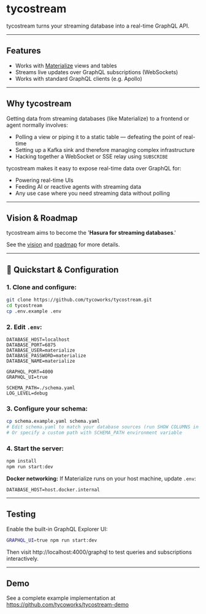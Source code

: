 # tycostream

tycostream turns your streaming database into a real-time GraphQL API.

---

## Features

* Works with [Materialize](https://materialize.com/) views and tables
* Streams live updates over GraphQL subscriptions (WebSockets)
* Works with standard GraphQL clients (e.g. Apollo)

---

## Why tycostream

Getting data from streaming databases (like Materialize) to a frontend or agent normally involves:

* Polling a view or piping it to a static table — defeating the point of real-time
* Setting up a Kafka sink and therefore managing complex infrastructure
* Hacking together a WebSocket or SSE relay using `SUBSCRIBE`

tycostream makes it easy to expose real-time data over GraphQL for:
* Powering real-time UIs
* Feeding AI or reactive agents with streaming data
* Any use case where you need streaming data without polling

---

## Vision & Roadmap

tycostream aims to become the '**Hasura for streaming databases**.'

See the [vision](./docs/VISION.md) and [roadmap](./docs/ROADMAP.md) for more details.

---

## 🏁 Quickstart & Configuration

### 1. Clone and configure:

```bash
git clone https://github.com/tycoworks/tycostream.git
cd tycostream
cp .env.example .env
```

### 2. Edit `.env`:

```
DATABASE_HOST=localhost
DATABASE_PORT=6875
DATABASE_USER=materialize
DATABASE_PASSWORD=materialize
DATABASE_NAME=materialize

GRAPHQL_PORT=4000
GRAPHQL_UI=true

SCHEMA_PATH=./schema.yaml
LOG_LEVEL=debug
```

### 3. Configure your schema:

```bash
cp schema.example.yaml schema.yaml
# Edit schema.yaml to match your database sources (run SHOW COLUMNS in your database)
# Or specify a custom path with SCHEMA_PATH environment variable
```

### 4. Start the server:

```bash
npm install
npm run start:dev
```

**Docker networking:** If Materialize runs on your host machine, update `.env`:
```
DATABASE_HOST=host.docker.internal
```

---

## Testing

Enable the built-in GraphQL Explorer UI:
```bash
GRAPHQL_UI=true npm run start:dev
```
Then visit http://localhost:4000/graphql to test queries and subscriptions interactively.

---

## Demo

See a complete example implementation at https://github.com/tycoworks/tycostream-demo